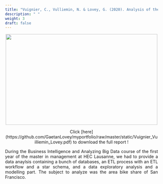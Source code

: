 ```yaml
---
title: "Vuignier, C., Vulliemin, N. & Lovey, G. (2020). Analysis of the San Francisco area bike share. Accès https://github.com/GaetanLovey/myportfolio/raw/master/static/Vuignier_Vuilliemin_Lovey.pdf"
description: " "
weight: 3
draft: false
---
```


<p align="center">
  <img src="/bike.png" width="500" height="300"/>
</p>

<center> Click [here](https://github.com/GaetanLovey/myportfolio/raw/master/static/Vuignier_Vuilliemin_Lovey.pdf) to download the full report !</center>

<p style="text-align:justify;">During the Business Intelligence and Analyzing Big Data course of the first year of the master in management at HEC Lausanne, we had to provide a data anaylsis containing a bunch of databases, an ETL process with an ETL workflow and a star schema, and a data exploratory analysis and a modelling part. The subject to analyze was the area bike share of San Francisco.</p> 
